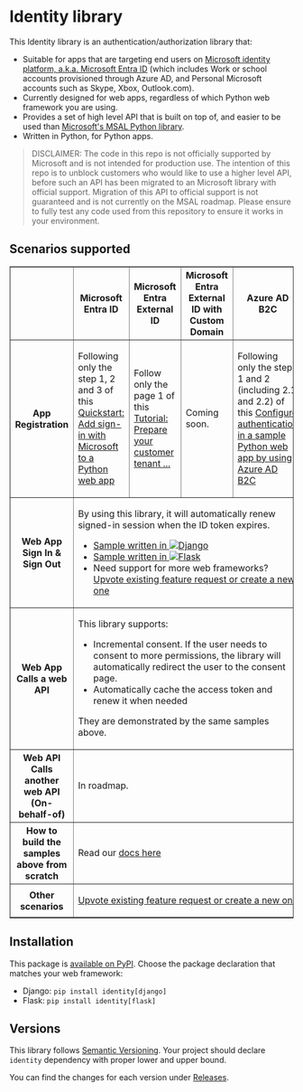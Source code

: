 # Identity library

<!-- The following summary is reused in, and needs to be in-sync with, the docs/index.rst -->
This Identity library is an authentication/authorization library that:

* Suitable for apps that are targeting end users on
  [Microsoft identity platform, a.k.a. Microsoft Entra ID](https://learn.microsoft.com/en-us/azure/active-directory/develop/v2-overview)
  (which includes Work or school accounts provisioned through Azure AD,
  and Personal Microsoft accounts such as Skype, Xbox, Outlook.com).
* Currently designed for web apps,
  regardless of which Python web framework you are using.
* Provides a set of high level API that is built on top of, and easier to be used than
  [Microsoft's MSAL Python library](https://github.com/AzureAD/microsoft-authentication-library-for-python).
* Written in Python, for Python apps.

> DISCLAIMER: The code in this repo is not officially supported by Microsoft and is not intended for production use.
> The intention of this repo is to unblock customers who would like to use a higher level API,
> before such an API has been migrated to an Microsoft library with official support. Migration of this API to official support is not guaranteed and is not currently on the MSAL roadmap.
> Please ensure to fully test any code used from this repository to ensure it works in your environment.

## Scenarios supported

<table border=1>
  <tr>
    <th></th>
    <th>Microsoft Entra ID</th>
    <th>Microsoft Entra External ID</th>
    <th>Microsoft Entra External ID with Custom Domain</th>
    <th>Azure AD B2C</th>
  </tr>

  <tr>
    <th>App Registration</th>
    <td><!-- See https://github.com/github/cmark-gfm/issues/12 -->

Following only the step 1, 2 and 3  of this
[Quickstart: Add sign-in with Microsoft to a Python web app](https://learn.microsoft.com/entra/identity-platform/quickstart-web-app-python-sign-in?tabs=windows)

</td>
    <td>

Follow only the page 1 of this [Tutorial: Prepare your customer tenant ...](https://learn.microsoft.com/entra/external-id/customers/tutorial-web-app-python-flask-prepare-tenant)

</td>
    <td>

Coming soon.

</td>
    <td>

Following only the step 1 and 2 (including 2.1 and 2.2) of this
[Configure authentication in a sample Python web app by using Azure AD B2C](https://learn.microsoft.com/azure/active-directory-b2c/configure-authentication-sample-python-web-app?tabs=linux)

</td>
  </tr>

  <tr>
    <th>Web App Sign In & Sign Out</th>
    <td colspan=4>

By using this library, it will automatically renew signed-in session when the ID token expires.

* [Sample written in ![Django](https://raw.githubusercontent.com/rayluo/identity/dev/docs/django.webp)](https://github.com/Azure-Samples/ms-identity-python-webapp-django)
* [Sample written in ![Flask](https://raw.githubusercontent.com/rayluo/identity/dev/docs/flask.webp)](https://github.com/Azure-Samples/ms-identity-python-webapp)
* Need support for more web frameworks?
  [Upvote existing feature request or create a new one](https://github.com/rayluo/identity/issues)

</td>
  </tr>

  <tr>
    <th>Web App Calls a web API</th>
    <td colspan=4>

This library supports:

+ Incremental consent. If the user needs to consent to more permissions,
  the library will automatically redirect the user to the consent page.
+ Automatically cache the access token and renew it when needed

They are demonstrated by the same samples above.

</td>
  </tr>

  <tr>
    <th>Web API Calls another web API (On-behalf-of)</th>
    <td colspan=4>

In roadmap.

</td>
  </tr>

  <tr>
    <th>How to build the samples above from scratch</th>
    <td colspan=4>

Read our [docs here](https://identity-library.readthedocs.io/en/latest/)

</td>
  </tr>

  <tr>
    <th>Other scenarios</th>
    <td colspan=4>

[Upvote existing feature request or create a new one](https://github.com/rayluo/identity/issues)
<!-- FastAPI, Streamlit, ... -->

</td>
  </tr>

</table>


## Installation

This package is [available on PyPI](https://pypi.org/project/identity/).
Choose the package declaration that matches your web framework:

* Django: `pip install identity[django]`
* Flask: `pip install identity[flask]`

## Versions

This library follows [Semantic Versioning](http://semver.org/).
Your project should declare `identity` dependency with proper lower and upper bound.

You can find the changes for each version under
[Releases](https://github.com/rayluo/identity/releases).

